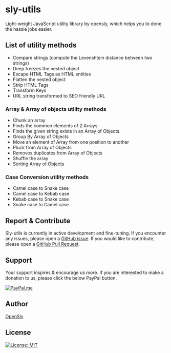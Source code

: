 # sly-utils

Light-weight JavaScript utility library by opensly, which helps you to done the hassle jobs easier.

## List of utility methods

- Compare strings (compute the Levenshtein distance between two strings)
- Deep freezes the nested object
- Escape HTML Tags as HTML entities
- Flatten the nested object
- Strip HTML Tags
- Transform Keys
- URL string transformed to SEO friendly URL

### Array & Array of objects utility methods

- Chunk an array
- Finds the common elements of 2 Arrays
- Finds the given string exists in an Array of Objects.
- Group By Array of Objects
- Move an element of Array from one position to another
- Pluck from Array of Objects
- Removes duplicates from Array of Objects
- Shuffle the array
- Sorting Array of Objects

### Case Conversion utility methods

- Camel case to Snake case
- Camel case to Kebab case
- Kebab case to Snake case
- Snake case to Camel case


## Report & Contribute

Sly-utils is currently in active development and fine-tuning.
If you encounter any issues, please open a [GitHub issue](https://github.com/opensly/sly-utils/issues).
If you would like to contribute, please open a [GitHub Pull Request](https://github.com/opensly/sly-utils/pulls).


## Support

Your support inspires & encourage us more. If you are interested to make a donation to us, please click the below PayPal button.

[![PayPal.me](https://img.shields.io/badge/paypal-donate-119fde.svg)](https://www.paypal.me/LakshmikanthV)


## Author

[OpenSly](https://github.com/opensly)


## License

[![License: MIT](https://img.shields.io/badge/License-MIT-blue.svg)](https://opensource.org/licenses/MIT)
